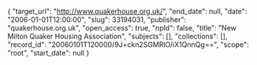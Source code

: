 {
  "target_url": "http://www.quakerhouse.org.uk/", 
  "end_date": null, 
  "date": "2006-01-01T12:00:00", 
  "slug": 33194031, 
  "publisher": "quakerhouse.org.uk", 
  "open_access": true, 
  "npld": false, 
  "title": "New Milton Quaker Housing Association", 
  "subjects": [], 
  "collections": [], 
  "record_id": "20060101T120000/9J+ckn2SGMRlO/iX1QnnQg==", 
  "scope": "root", 
  "start_date": null
}

